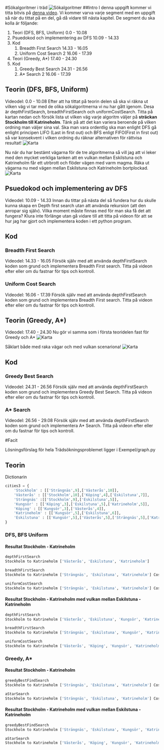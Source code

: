 #Sökalgoritmer i träd
![Sökalgoritmer](https://github.com/abbjoafli/AI/blob/master/img/tree.png)
##Intro
I denna uppgift kommer vi titta bitvis på [denna video](https://www.youtube.com/watch?v=1IO_zn6vVms). Vi kommer varva varje segment med en uppgift så när du tittat på en del, gå då vidare till nästa kapitel.
De segment du ska kolla är följande:
1. Teori (DFS, BFS, Uniform) 0.0 - 10.08
2. Psuedokod och implementering av DFS 10.09 - 14.33
3. Kod
   1. Breadth First Search 14.33 - 16.05
   2. Uniform Cost Search 2 16.06 - 17.39
4. Teori (Greedy, A*) 17.40 - 24.30
5. Kod
   1. Greedy Best Search 24.31 - 26.56
   2. A* Search 2 16.06 - 17.39

## Teorin (DFS, BFS, Uniform) 
Videodel: 0.0 - 10.08
Efter att ha tittat på teorin delen så ska vi räkna ut vilken väg vi tar med de olika sökalgoritmerna vi nu har gått igenom. Desa är depthFirstSearch, breadthFirstSearch och uniformCostSearch. Titta på kartan nedan och försök lista ut vilken väg varje algoritm väljer på **sträckan Stockholm till Katrineholm**. Tänk på att det kan variera beroende på vilken ordning man väljer sina val. Ska man vara ordentlig ska man enlight DFS gå enlight principen LIFO (Last in first out) och BFS enligt FIFO(First in first out) så var konsekvent i vilken ordning du räknar alternativen för rättvisa resultat!
![Karta](https://github.com/abbjoafli/AI/blob/master/img/Sverigekartan.PNG)

Nu när du har bestämt vägarna för de tre algoritmerna så vill jag att vi leker med den mycket verkliga tanken att en vulkan mellan Eskilstuna och Katrineholm får ett utrbrott och flöder vägen med varm magma. Räka ut vägarna nu med vägen mellan Eskilstuna och Katrineholm bortplockad.
![Karta](https://github.com/abbjoafli/AI/blob/master/img/Sverigekartan2.PNG)

## Psuedokod och implementering av DFS
Videodel: 10.09 - 14.33
Innan du tittar på nästa del så fundera hur du skulle kunna skapa en Depth first search utan att använda rekursion (att den anropar sig själv). Vilka moment måste finnas med för man ska få det att fungera? Klura inte förlänge utan gå vidare till att titta på videon för att se hur jag har gjort och implementera koden i ett python program.

## Kod
### Breadth First Search
Videodel: 14.33 - 16.05
Försök själv med att använda depthFirstSearch koden som grund och implementera Breadth First search. Titta på videon efter eller om du fastnar för tips och kontroll.

### Uniform Cost Search
Videodel: 16.06 - 17.39
Försök själv med att använda depthFirstSearch koden som grund och implementera Breadth First search. Titta på videon efter eller om du fastnar för tips och kontroll.

## Teorin (Greedy, A*)
Videodel: 17.40 - 24.30
Nu gör vi samma som i första teoridelen fast för Greedy och A*
![Karta](https://github.com/abbjoafli/AI/blob/master/img/Sverigekartan.PNG)

Såklart både med raka vägar och med vulkan scenariona!
![Karta](https://github.com/abbjoafli/AI/blob/master/img/Sverigekartan2.PNG)

## Kod
### Greedy Best Search
Videodel: 24.31 - 26.56
Försök själv med att använda depthFirstSearch koden som grund och implementera Greedy Best Search. Titta på videon efter eller om du fastnar för tips och kontroll.

### A* Search
Videodel: 26.56 - 29.08
Försök själv med att använda depthFirstSearch koden som grund och implementera A* Search. Titta på videon efter eller om du fastnar för tips och kontroll.

#Facit

Lösningsförslag för hela Trädsökningsproblemet ligger i Exempel/graph.py

## Teorin
Dictionarin
```python
cities3 = {
    'Stockholm' : [['Strängnäs',9],['Västerås',10]],
    'Västerås' : [['Stockholm',10],['Köping',4],['Eskilstuna',7]],
    'Strängnäs' :[['Stockholm',9],['Eskilstuna',5]],
    'Kungsör' : [['Köping',3],['Eskilstuna',5],['Katrineholm',5]],
    'Köping' : [['Kungsör',3],['Västerås',4]],
    'Katrineholm' : [['Kungsör',5],['Eskilstuna',6]],
    'Eskilstuna' : [['Kungsör',5],['Västerås',5],['Strängnäs',5],['Katrineholm',6]],
}
```
### DFS, BFS Uniform
#### Resultat Stockholm - Katrineholm
```python
depthFirstSearch
Stockholm to Katrineholm ['Västerås', 'Eskilstuna', 'Katrineholm']

breadthFirstSearch
Stockholm to Katrineholm ['Strängnäs', 'Eskilstuna', 'Katrineholm'] Cost: 20

uniformCostSearch
Stockholm to Katrineholm ['Strängnäs', 'Eskilstuna', 'Katrineholm'] Cost: 20

```
#### Resultat Stockholm - Katrineholm med vulkan mellan Eskilstuna - Katrineholm
```python
depthFirstSearch
Stockholm to Katrineholm ['Västerås', 'Eskilstuna', 'Kungsör', 'Katrineholm']

breadthFirstSearch
Stockholm to Katrineholm ['Strängnäs', 'Eskilstuna', 'Kungsör', 'Katrineholm'] Cost: 24

uniformCostSearch
Stockholm to Katrineholm ['Västerås', 'Köping', 'Kungsör', 'Katrineholm'] Cost: 22
```


### Greedy, A*
#### Resultat Stockholm - Katrineholm
```python
greedyBestFindSearch
Stockholm to Katrineholm ['Strängnäs', 'Eskilstuna', 'Katrineholm'] Cost: 20

aStarSearch
Stockholm to Katrineholm ['Strängnäs', 'Eskilstuna', 'Katrineholm'] Cost: 20

```
#### Resultat Stockholm - Katrineholm med vulkan mellan Eskilstuna - Katrineholm
```python
greedyBestFindSearch
Stockholm to Katrineholm ['Strängnäs', 'Eskilstuna', 'Kungsör', 'Katrineholm'] Cost: 24

aStarSearch
Stockholm to Katrineholm ['Västerås', 'Köping', 'Kungsör', 'Katrineholm'] Cost: 22

```